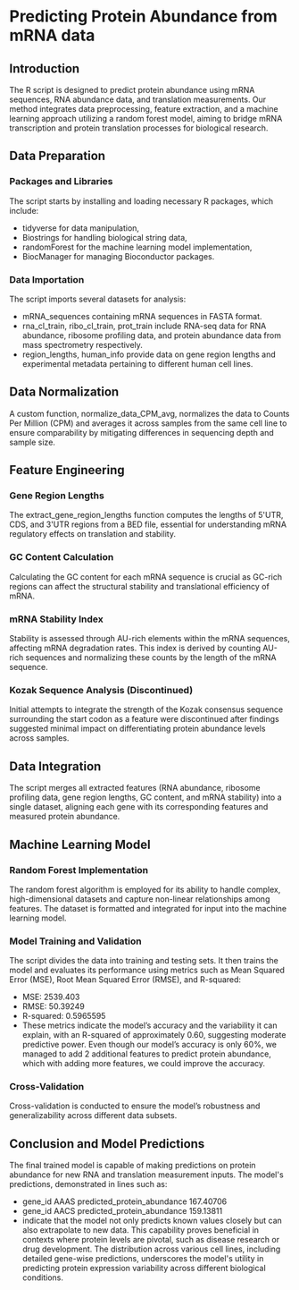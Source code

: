 # Predicting Protein Abundance from mRNA data

## Introduction
The R script is designed to predict protein abundance using mRNA sequences, RNA abundance data, and translation measurements. Our method integrates data preprocessing, feature extraction, and a machine learning approach utilizing a random forest model, aiming to bridge mRNA transcription and protein translation processes for biological research.
## Data Preparation
### Packages and Libraries
The script starts by installing and loading necessary R packages, which include:
- tidyverse for data manipulation,
- Biostrings for handling biological string data,
- randomForest for the machine learning model implementation,
- BiocManager for managing Bioconductor packages.
### Data Importation
The script imports several datasets for analysis:
- mRNA_sequences containing mRNA sequences in FASTA format.
- rna_cl_train, ribo_cl_train, prot_train include RNA-seq data for RNA abundance, ribosome profiling data, and protein abundance data from mass spectrometry respectively.
- region_lengths, human_info provide data on gene region lengths and experimental metadata pertaining to different human cell lines.
## Data Normalization
A custom function, normalize_data_CPM_avg, normalizes the data to Counts Per Million (CPM) and averages it across samples from the same cell line to ensure comparability by mitigating differences in sequencing depth and sample size.
## Feature Engineering
### Gene Region Lengths
The extract_gene_region_lengths function computes the lengths of 5'UTR, CDS, and 3'UTR regions from a BED file, essential for understanding mRNA regulatory effects on translation and stability.
### GC Content Calculation
Calculating the GC content for each mRNA sequence is crucial as GC-rich regions can affect the structural stability and translational efficiency of mRNA.
### mRNA Stability Index
Stability is assessed through AU-rich elements within the mRNA sequences, affecting mRNA degradation rates. This index is derived by counting AU-rich sequences and normalizing these counts by the length of the mRNA sequence.
### Kozak Sequence Analysis (Discontinued)
Initial attempts to integrate the strength of the Kozak consensus sequence surrounding the start codon as a feature were discontinued after findings suggested minimal impact on differentiating protein abundance levels across samples.
## Data Integration
The script merges all extracted features (RNA abundance, ribosome profiling data, gene region lengths, GC content, and mRNA stability) into a single dataset, aligning each gene with its corresponding features and measured protein abundance.
## Machine Learning Model
### Random Forest Implementation
The random forest algorithm is employed for its ability to handle complex, high-dimensional datasets and capture non-linear relationships among features. The dataset is formatted and integrated for input into the machine learning model.
### Model Training and Validation
The script divides the data into training and testing sets. It then trains the model and evaluates its performance using metrics such as Mean Squared Error (MSE), Root Mean Squared Error (RMSE), and R-squared:
- MSE: 2539.403
- RMSE: 50.39249
- R-squared: 0.5965595
- These metrics indicate the model’s accuracy and the variability it can explain, with an R-squared of approximately 0.60, suggesting moderate predictive power.
Even though our model’s accuracy is only 60%, we managed to add 2 additional features to predict protein abundance, which with adding more features, we could improve the accuracy.
### Cross-Validation
Cross-validation is conducted to ensure the model’s robustness and generalizability across different data subsets.
## Conclusion and Model Predictions
The final trained model is capable of making predictions on protein abundance for new RNA and translation measurement inputs. The model's predictions, demonstrated in lines such as:
- gene_id AAAS predicted_protein_abundance 167.40706
- gene_id AACS predicted_protein_abundance 159.13811
- indicate that the model not only predicts known values closely but can also extrapolate to new data. This capability proves beneficial in contexts where protein levels are pivotal, such as disease research or drug development. The distribution across various cell lines, including detailed gene-wise predictions, underscores the model's utility in predicting protein expression variability across different biological conditions.
